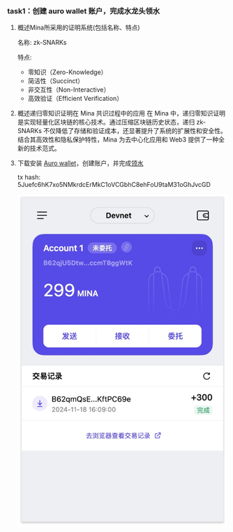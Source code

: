 
### task1：创建 auro wallet 账户，完成水龙头领水

1. 概述Mina所采用的证明系统(包括名称、特点)

    名称: zk-SNARKs

    特点: 
   - 零知识（Zero-Knowledge）
   - 简洁性（Succinct）
   - 非交互性（Non-Interactive）
   - 高效验证（Efficient Verification）

2. 概述递归零知识证明在 Mina 共识过程中的应用
    在 Mina 中，递归零知识证明 是实现轻量化区块链的核心技术。通过压缩区块链历史状态，递归 zk-SNARKs 不仅降低了存储和验证成本，还显著提升了系统的扩展性和安全性。结合其高效性和隐私保护特性，Mina 为去中心化应用和 Web3 提供了一种全新的技术范式。

3. 下载安装 [Auro wallet](https://www.aurowallet.com/download/)，创建账户，并完成[领水](https://faucet.minaprotocol.com/)

    tx hash: 5Juefc6hK7xo5NMkrdcErMkC1oVCGbhC8ehFoU9taM31oGhJvcGD

    ![alt text](account.jpg)

